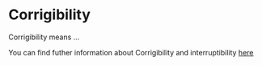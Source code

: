 # Corrigibility

Corrigibility means ...

You can find futher information about Corrigibility and interruptibility [here](../T3.2/corrigibility_interruptibility.md)

